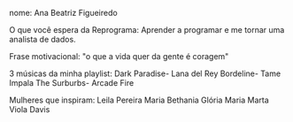 nome: Ana Beatriz Figueiredo

O que você espera da Reprograma: Aprender a programar e me tornar uma analista de dados.

Frase motivacional: "o que a vida quer da gente é coragem"

3 músicas da minha playlist: Dark Paradise- Lana del Rey
Bordeline- Tame Impala
The Surburbs- Arcade Fire

Mulheres que inspiram: Leila Pereira
Maria Bethania
Glória Maria
Marta 
Viola Davis